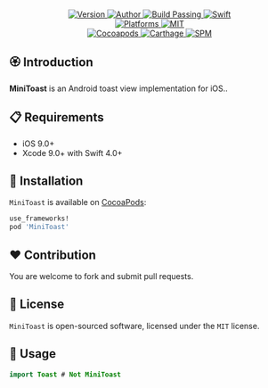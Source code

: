 
<p align="center">
  <!-- <img src="./Assets/MiniToast.png" alt="Oath"> -->
  <br/><a href="https://cocoapods.org/pods/MiniToast">
  <img alt="Version" src="https://img.shields.io/badge/version-1.0.1-brightgreen.svg">
  <img alt="Author" src="https://img.shields.io/badge/author-Meniny-blue.svg">
  <img alt="Build Passing" src="https://img.shields.io/badge/build-passing-brightgreen.svg">
  <img alt="Swift" src="https://img.shields.io/badge/swift-4.0%2B-orange.svg">
  <br/>
  <img alt="Platforms" src="https://img.shields.io/badge/platform-iOS-lightgrey.svg">
  <img alt="MIT" src="https://img.shields.io/badge/license-MIT-blue.svg">
  <br/>
  <img alt="Cocoapods" src="https://img.shields.io/badge/cocoapods-compatible-brightgreen.svg">
  <img alt="Carthage" src="https://img.shields.io/badge/carthage-working%20on-red.svg">
  <img alt="SPM" src="https://img.shields.io/badge/swift%20package%20manager-compatible-brightgreen.svg">
  </a>
</p>

## 🏵 Introduction

**MiniToast** is an Android toast view implementation for iOS..

## 📋 Requirements

- iOS 9.0+
- Xcode 9.0+ with Swift 4.0+

## 📲 Installation

`MiniToast` is available on [CocoaPods](https://cocoapods.org):

```ruby
use_frameworks!
pod 'MiniToast'
```

## ❤️ Contribution

You are welcome to fork and submit pull requests.

## 🔖 License

`MiniToast` is open-sourced software, licensed under the `MIT` license.

## 💫 Usage

```swift
import Toast # Not MiniToast
```
